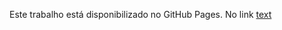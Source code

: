 Este trabalho está disponibilizado no GitHub Pages.
No link [text](https://farleyjsmn.github.io/farleyjunio.github.io/)